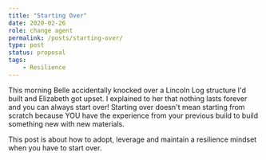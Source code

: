 ```yaml
---
title: "Starting Over"
date: 2020-02-26
role: change agent
permalink: /posts/starting-over/
type: post
status: proposal
tags:
    - Resilience
---
```


This morning Belle accidentally knocked over a Lincoln Log structure I'd built and Elizabeth got upset. I explained to her that nothing lasts forever and you can always start over! Starting over doesn't mean starting from scratch because YOU have the experience from your previous build to build something new with new materials.

This post is about how to adopt, leverage and maintain a resilience mindset when you have to start over.
